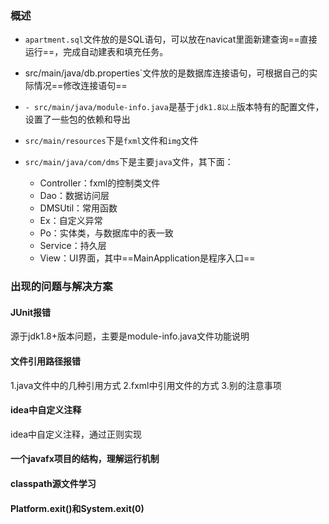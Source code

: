 ### 概述

- `apartment.sql`文件放的是SQL语句，可以放在navicat里面新建查询==直接运行==，完成自动建表和填充任务。

- src/main/java/db.properties`文件放的是数据库连接语句，可根据自己的实际情况==修改连接语句==

- `- src/main/java/module-info.java`是基于`jdk1.8以上`版本特有的配置文件，设置了一些包的依赖和导出

- `src/main/resources`下是`fxml`文件和`img`文件

- `src/main/java/com/dms`下是主要`java`文件，其下面：
  - Controller：fxml的控制类文件
  - Dao：数据访问层
  - DMSUtil：常用函数
  - Ex：自定义异常
  - Po：实体类，与数据库中的表一致
  - Service：持久层
  - View：UI界面，其中==MainApplication是程序入口==



### 出现的问题与解决方案

#### JUnit报错
源于jdk1.8+版本问题，主要是module-info.java文件功能说明

#### 文件引用路径报错
1.java文件中的几种引用方式 2.fxml中引用文件的方式 3.别的注意事项

#### idea中自定义注释
idea中自定义注释，通过正则实现

#### 一个javafx项目的结构，理解运行机制

#### classpath源文件学习

#### Platform.exit()和System.exit(0)

